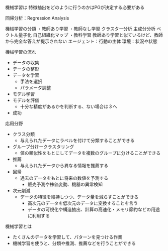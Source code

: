 機械学習は
     特徴抽出をどのように行うのかはPGが決定する必要がある

回帰分析：Regression Analysis

機械学習の分類
・教師あり学習
・教師なし学習
     クラスター分析
     主成分分析
     ベクトル量子化
     自己組織化マップ
・教科学習
     教師あり学習と似ているけど、教師から完全な答えが提示されない
     エージェント：行動の主体
     環境：状況や状態




機械学習の流れ
  * データの収集
  * データの整形
  * データを学習
     * 手法を選択
     * パラメータ調整
  * モデル学習
  * モデルを評価
     * 十分な精度があるかを判断する、ない場合は３へ
  * 成功

応用分野
  * クラス分類 
     * 与えられたデータにラベルを付けて分類することができる
  * グループ分けークラスタリング
     * 値の類似性をもとにしてデータを複数のグループに分けることができる
  * 推薦
     * 与えられたデータから異なる情報を推薦する
  * 回帰
     * 過去のデータをもとに将来の数値を予測する
          * 販売予測や株価変動、機器の異常検知
  * 次元削減
     * データの特徴を維持しつつ、データ量を減らすことができる
          * 高次元のデータを低次元のデータに変換することを言う
          * データの可視化や構造抽出、計算の高速化・メモリ節約などの用途に利用する

機械学習とは
* たくさんのデータを学習して、パターンを見つける作業
* 機械学習を使うと、分類や推測、推薦などを行うことができる

